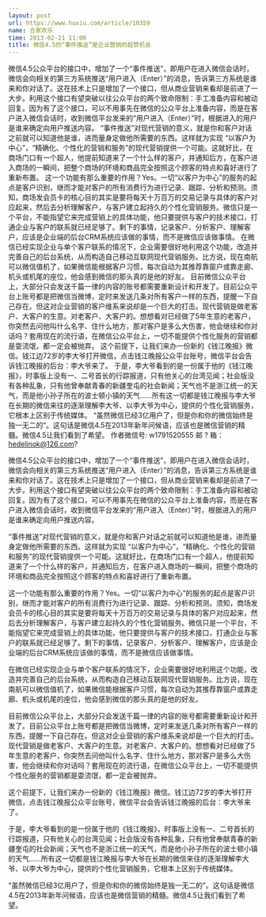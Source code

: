 ```yaml
---
layout: post
url: https://www.huxiu.com/article/10359
name: 合家欢乐
time: 2013-02-21 11:00
title: 微信4.5的“事件推送”是企业营销的超赞机会
---
```

微信4.5公众平台的接口中，增加了一个“事件推送”，即用户在进入微信会话时，微信会向相关的第三方系统推送“用户进入（Enter）”的消息，告诉第三方系统是谁来和你对话了。这在技术上只是增加了一个接口，但从商业营销来看却是前进了一大步。利用这个接口有望突破以往公众平台的两个致命限制：手工准备内容和被动回复。因为有了这个接口，可以不用事先在微信的公众平台上准备内容，而是在客户进入微信会话时，收到微信平台发来的“用户进入（Enter）”时，根据进入的用户是谁来确定向用户推送内容。 “事件推送”对现代营销的意义，就是你和客户对话之前就可以知道他是谁，进而量身定做他所需要的东西。这样就为实现 “以客户为中心”，“精确化、个性化的营销和服务”的现代营销提供一个可能。这就好比，在商场门口有一个超人，他提前知道来了一个什么样的客户，并通知后方，在客户进入商场的一瞬间，把整个商场的环境和商品完全按照这个顾客的特点和喜好进行了重新布置。 这一个功能有那么重要的作用？Yes。一切“以客户为中心”的服务的起点是客户识别，继而才能对客户的所有消费行为进行记录、跟踪、分析和预测。须知，商场发会员卡的核心目的其实是要将每天十万百万的交易记录与具体的客户对应起来，然后去分析理解客户，与客户建立起持久的个性化营销服务。微信只是一个平台，不能指望它来完成营销上的具体功能，他只要提供与客户的技术接口，打通企业与客户的联系就已经足够了。剩下的事情，记录客户、分析客户、理解客户，应该是企业端的后台CRM系统应该做的事情，而不是微信应该做事情。 在微信已经实现企业与单个客户联系的情况下，企业需要很好地利用这个功能，改造并完善自己的后台系统，从而构造自己移动互联网现代营销服务。比方说，现在南航可以微信值机了，如果微信能根据客户习惯，每次自动为其推荐靠窗户或靠走廊、机头或机尾的座位，他会感到微信的那头真的是他的好友。 目前微信公众平台上，大部分只会发送千篇一律的内容的账号都需要重新设计和开发了。目前公众平台上账号都是把微信当微博，定时来发送几条对所有客户一样的东西，提醒一下自己存在。但这对企业营销的客户维系来说却是一个巨大的打击。现代营销是做老客户、大客户的生意。对老客户、大客户的。想想看对已经做了5年生意的老客户，你突然去问他叫什么名字、住什么地方，那对客户是多么大伤害，他会继续和你对话吗？套用现在的流行语，在微信公众平台上，一切不能提供个性化服务的营销都是耍流氓，都一定会被抛弃。 这个前提下，让我们来办一份新的《钱江晚报》微信。钱江边72岁的李大爷打开微信，点击钱江晚报公众平台账号，微信平台会告诉钱江晚报的后台：李大爷来了。 于是，李大爷看到的是一份属于他的《钱江晚报》，时事版上没有一、二号首长的行踪报道，只有他关心的台湾见闻；社会版没有各种乱象，只有他曾奉献青春的新疆奎屯的社会新闻；天气也不是浙江统一的天气，而是他小孙子所在的波士顿小镇的天气……所有这一切都是钱江晚报与李大爷在长期的微信来往的逐渐理解李大爷、以李大爷为中心，提供的个性化营销服务，它根本上区别于传统媒体。 “虽然微信已经3亿用户了，但是你和你的微信始终是独一无二的”。这句话是微信4.5在2013年新年问候语，应该也是微信营销的精髓。微信4.5让我们看到了希望。 作者微信号: w1791520555 邮 ? 箱：hedelinok@126.com?

微信4.5公众平台的接口中，增加了一个“事件推送”，即用户在进入微信会话时，微信会向相关的第三方系统推送“用户进入（Enter）”的消息，告诉第三方系统是谁来和你对话了。这在技术上只是增加了一个接口，但从商业营销来看却是前进了一大步。利用这个接口有望突破以往公众平台的两个致命限制：手工准备内容和被动回复。因为有了这个接口，可以不用事先在微信的公众平台上准备内容，而是在客户进入微信会话时，收到微信平台发来的“用户进入（Enter）”时，根据进入的用户是谁来确定向用户推送内容。

“事件推送”对现代营销的意义，就是你和客户对话之前就可以知道他是谁，进而量身定做他所需要的东西。这样就为实现 “以客户为中心”，“精确化、个性化的营销和服务”的现代营销提供一个可能。这就好比，在商场门口有一个超人，他提前知道来了一个什么样的客户，并通知后方，在客户进入商场的一瞬间，把整个商场的环境和商品完全按照这个顾客的特点和喜好进行了重新布置。

这一个功能有那么重要的作用？Yes。一切“以客户为中心”的服务的起点是客户识别，继而才能对客户的所有消费行为进行记录、跟踪、分析和预测。须知，商场发会员卡的核心目的其实是要将每天十万百万的交易记录与具体的客户对应起来，然后去分析理解客户，与客户建立起持久的个性化营销服务。微信只是一个平台，不能指望它来完成营销上的具体功能，他只要提供与客户的技术接口，打通企业与客户的联系就已经足够了。剩下的事情，记录客户、分析客户、理解客户，应该是企业端的后台CRM系统应该做的事情，而不是微信应该做事情。

在微信已经实现企业与单个客户联系的情况下，企业需要很好地利用这个功能，改造并完善自己的后台系统，从而构造自己移动互联网现代营销服务。比方说，现在南航可以微信值机了，如果微信能根据客户习惯，每次自动为其推荐靠窗户或靠走廊、机头或机尾的座位，他会感到微信的那头真的是他的好友。

目前微信公众平台上，大部分只会发送千篇一律的内容的账号都需要重新设计和开发了。目前公众平台上账号都是把微信当微博，定时来发送几条对所有客户一样的东西，提醒一下自己存在。但这对企业营销的客户维系来说却是一个巨大的打击。现代营销是做老客户、大客户的生意。对老客户、大客户的。想想看对已经做了5年生意的老客户，你突然去问他叫什么名字、住什么地方，那对客户是多么大伤害，他会继续和你对话吗？套用现在的流行语，在微信公众平台上，一切不能提供个性化服务的营销都是耍流氓，都一定会被抛弃。

这个前提下，让我们来办一份新的《钱江晚报》微信。钱江边72岁的李大爷打开微信，点击钱江晚报公众平台账号，微信平台会告诉钱江晚报的后台：李大爷来了。

于是，李大爷看到的是一份属于他的《钱江晚报》，时事版上没有一、二号首长的行踪报道，只有他关心的台湾见闻；社会版没有各种乱象，只有他曾奉献青春的新疆奎屯的社会新闻；天气也不是浙江统一的天气，而是他小孙子所在的波士顿小镇的天气……所有这一切都是钱江晚报与李大爷在长期的微信来往的逐渐理解李大爷、以李大爷为中心，提供的个性化营销服务，它根本上区别于传统媒体。

“虽然微信已经3亿用户了，但是你和你的微信始终是独一无二的”。这句话是微信4.5在2013年新年问候语，应该也是微信营销的精髓。微信4.5让我们看到了希望。

